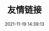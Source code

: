 ---
title: 友情链接
date: 2021-11-19 14:39:13
type: "link"
top_img: https://learnonly-7.oss-cn-qingdao.aliyuncs.com/top4.jpg
---